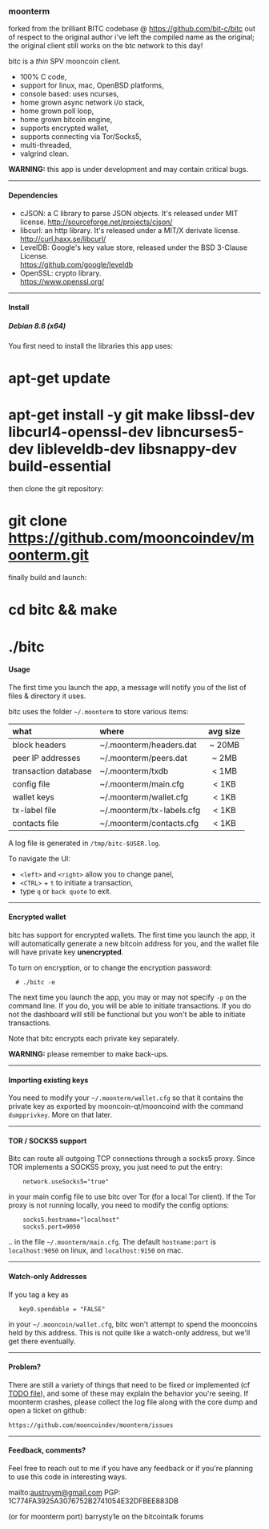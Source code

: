 ### moonterm 

forked from the brilliant BITC codebase @ https://github.com/bit-c/bitc
out of respect to the original author i've left the compiled name as the original; the original client still works on the btc network to this day!

bitc is a *thin* SPV mooncoin client.
* 100% C code,
* support for linux, mac, OpenBSD platforms,
* console based: uses ncurses,
* home grown async network i/o stack,
* home grown poll loop,
* home grown bitcoin engine,
* supports encrypted wallet,
* supports connecting via Tor/Socks5,
* multi-threaded,
* valgrind clean.

**WARNING:** this app is under development and may contain critical bugs.

---

#### Dependencies

 - cJSON: a C library to parse JSON objects. It's released under MIT license.
        http://sourceforge.net/projects/cjson/
 - libcurl: an http library. It's released under a MIT/X derivate license.  
	http://curl.haxx.se/libcurl/
 - LevelDB: Google's key value store, released under the BSD 3-Clause License.  
	https://github.com/google/leveldb
 - OpenSSL: crypto library.  
        https://www.openssl.org/

---

#### Install
##### Debian 8.6 (x64) 

You first need to install the libraries this app uses:
# apt-get update
# apt-get install -y git make libssl-dev libcurl4-openssl-dev libncurses5-dev libleveldb-dev libsnappy-dev build-essential

then clone the git repository:
# git clone https://github.com/mooncoindev/moonterm.git

finally build and launch:
# cd bitc && make
# ./bitc

#### Usage

The first time you launch the app, a message will notify you
of the list of files & directory it uses.

bitc uses the folder `~/.moonterm` to store various items:

|    what              |    where                    | avg size |
|:---------------------|:----------------------------|:--------:|
| block headers        | ~/.moonterm/headers.dat     | ~ 20MB   |
| peer IP addresses    | ~/.moonterm/peers.dat       |  ~ 2MB   |
| transaction database | ~/.moonterm/txdb            |  < 1MB   |
| config file          | ~/.moonterm/main.cfg        |  < 1KB   |
| wallet keys          | ~/.moonterm/wallet.cfg      |  < 1KB   |
| tx-label file        | ~/.moonterm/tx-labels.cfg   |  < 1KB   |
| contacts file        | ~/.moonterm/contacts.cfg    |  < 1KB   |


A log file is generated in `/tmp/bitc-$USER.log`.

To navigate the UI:
 - `<left>` and `<right>` allow you to change panel,
 - `<CTRL>` + `t` to initiate a transaction,
 - type `q` or `back quote` to exit.

---

#### Encrypted wallet

bitc has support for encrypted wallets. The first time you launch the app, it will
automatically generate a new bitcoin address for you, and the wallet file will
have private key **unencrypted**.

To turn on encryption, or to change the encryption password:
```
  # ./bitc -e
```

The next time you launch the app, you may or may not specify `-p` on
the command line. If you do, you will be able to initiate transactions. If you
do not the dashboard will still be functional but you won't be able to
initiate transactions.

Note that bitc encrypts each private key separately.

**WARNING:** please remember to make back-ups.

---

#### Importing existing keys

You need to modify your `~/.moonterm/wallet.cfg` so that it contains the private
key as exported by mooncoin-qt/mooncoind with the command `dumpprivkey`. More on that
later.

---

#### TOR / SOCKS5 support

Bitc can route all outgoing TCP connections through a socks5 proxy. Since TOR
implements a SOCKS5 proxy, you just need to put the entry:
```
	network.useSocks5="true"
```
in your main config file to use bitc over Tor (for a local Tor client). If the
Tor proxy is not running locally, you need to modify the config options:
```
 	socks5.hostname="localhost"
	socks5.port=9050
```
.. in the file `~/.moonterm/main.cfg`. The default `hostname:port` is
`localhost:9050` on linux, and `localhost:9150` on mac.

---

#### Watch-only Addresses

If you tag a key as
```
   key0.spendable = "FALSE"
```
in your `~/.mooncoin/wallet.cfg`, bitc won't attempt to spend the mooncoins held by
this address. This is not quite like a watch-only address, but we'll get there
eventually.

---

#### Problem?

There are still a variety of things that need to be fixed or implemented (cf [TODO
file](TODO.md)), and some of these may explain the behavior you're seeing.  If moonterm 
crashes, please collect the log file along with the core dump and open a ticket
on github:  

	https://github.com/mooncoindev/moonterm/issues

---

#### Feedback, comments?

Feel free to reach out to me if you have any feedback or if you're planning to
use this code in interesting ways.

   mailto:austruym@gmail.com
   PGP: 1C774FA3925A3076752B2741054E32DFBEE883DB
   
   (or for moonterm port)
   barrysty1e on the bitcointalk forums
